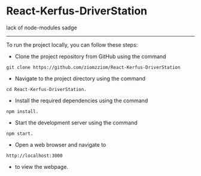 # React-Kerfus-DriverStation
 
<p>lack of node-modules sadge</p>
<hr>
<p>To run the project locally, you can follow these steps:</p>
<ul>
<li>Clone the project repository from GitHub using the command </li>
</ul>

```
git clone https://github.com/ziomzziom/React-Kerfus-DriverStation
```

<ul>
<li>Navigate to the project directory using the command</li>
</ul>

```
cd React-Kerfus-DriverStation.
```

<ul>
<li>Install the required dependencies using the command </li>
</ul>

```
npm install.
```

<ul>
<li>Start the development server using the command</li>
</ul>

```
npm start.
```

<ul>
<li>Open a web browser and navigate to</li>
</ul>

```
http://localhost:3000 
```
<ul>
<li>to view the webpage.</li>
</ul>

